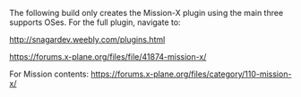 The following build only creates the Mission-X plugin using the main three supports OSes.
For the full plugin, navigate to: 

http://snagardev.weebly.com/plugins.html

https://forums.x-plane.org/files/file/41874-mission-x/

For Mission contents:
https://forums.x-plane.org/files/category/110-mission-x/
